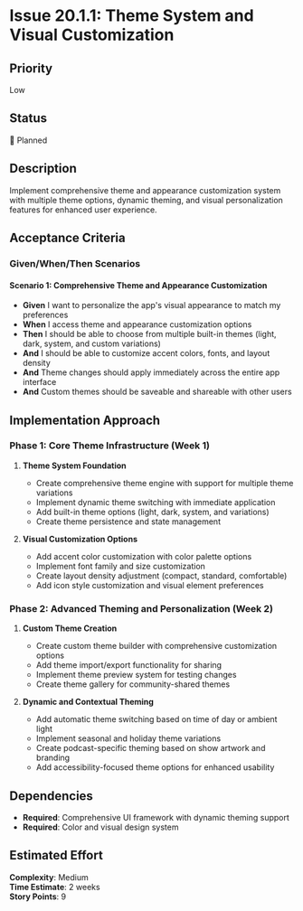 # Issue 20.1.1: Theme System and Visual Customization

## Priority
Low

## Status
🔄 Planned

## Description
Implement comprehensive theme and appearance customization system with multiple theme options, dynamic theming, and visual personalization features for enhanced user experience.

## Acceptance Criteria

### Given/When/Then Scenarios

#### Scenario 1: Comprehensive Theme and Appearance Customization
- **Given** I want to personalize the app's visual appearance to match my preferences
- **When** I access theme and appearance customization options
- **Then** I should be able to choose from multiple built-in themes (light, dark, system, and custom variations)
- **And** I should be able to customize accent colors, fonts, and layout density
- **And** Theme changes should apply immediately across the entire app interface
- **And** Custom themes should be saveable and shareable with other users

## Implementation Approach

### Phase 1: Core Theme Infrastructure (Week 1)
1. **Theme System Foundation**
   - Create comprehensive theme engine with support for multiple theme variations
   - Implement dynamic theme switching with immediate application
   - Add built-in theme options (light, dark, system, and variations)
   - Create theme persistence and state management

2. **Visual Customization Options**
   - Add accent color customization with color palette options
   - Implement font family and size customization
   - Create layout density adjustment (compact, standard, comfortable)
   - Add icon style customization and visual element preferences

### Phase 2: Advanced Theming and Personalization (Week 2)
1. **Custom Theme Creation**
   - Create custom theme builder with comprehensive customization options
   - Add theme import/export functionality for sharing
   - Implement theme preview system for testing changes
   - Create theme gallery for community-shared themes

2. **Dynamic and Contextual Theming**
   - Add automatic theme switching based on time of day or ambient light
   - Implement seasonal and holiday theme variations
   - Create podcast-specific theming based on show artwork and branding
   - Add accessibility-focused theme options for enhanced usability

## Dependencies
- **Required**: Comprehensive UI framework with dynamic theming support
- **Required**: Color and visual design system

## Estimated Effort
**Complexity**: Medium  
**Time Estimate**: 2 weeks  
**Story Points**: 9